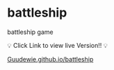 # battleship
battleship game

:bulb: Click Link to view live Version!! :bulb:

[Guudewie.github.io/battleship](Guudewie.github.io/battleship)